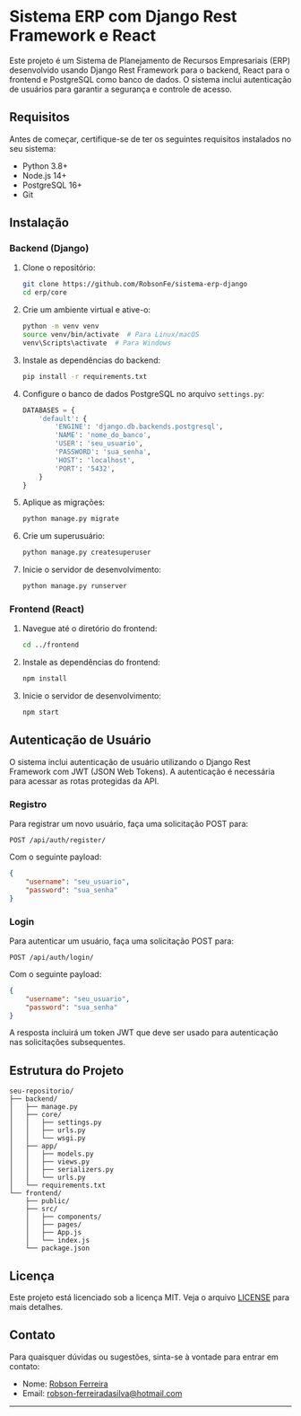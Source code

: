 # Sistema ERP com Django Rest Framework e React

Este projeto é um Sistema de Planejamento de Recursos Empresariais (ERP) desenvolvido usando Django Rest Framework para o backend, React para o frontend e PostgreSQL como banco de dados. O sistema inclui autenticação de usuários para garantir a segurança e controle de acesso.

## Requisitos

Antes de começar, certifique-se de ter os seguintes requisitos instalados no seu sistema:

- Python 3.8+
- Node.js 14+
- PostgreSQL 16+
- Git

## Instalação

### Backend (Django)

1. Clone o repositório:
   ```bash
   git clone https://github.com/RobsonFe/sistema-erp-django
   cd erp/core
   ```

2. Crie um ambiente virtual e ative-o:
   ```bash
   python -m venv venv
   source venv/bin/activate  # Para Linux/macOS
   venv\Scripts\activate  # Para Windows
   ```

3. Instale as dependências do backend:
   ```bash
   pip install -r requirements.txt
   ```

4. Configure o banco de dados PostgreSQL no arquivo `settings.py`:
   ```python
   DATABASES = {
       'default': {
           'ENGINE': 'django.db.backends.postgresql',
           'NAME': 'nome_do_banco',
           'USER': 'seu_usuario',
           'PASSWORD': 'sua_senha',
           'HOST': 'localhost',
           'PORT': '5432',
       }
   }
   ```

5. Aplique as migrações:
   ```bash
   python manage.py migrate
   ```

6. Crie um superusuário:
   ```bash
   python manage.py createsuperuser
   ```

7. Inicie o servidor de desenvolvimento:
   ```bash
   python manage.py runserver
   ```

### Frontend (React)

1. Navegue até o diretório do frontend:
   ```bash
   cd ../frontend
   ```

2. Instale as dependências do frontend:
   ```bash
   npm install
   ```

3. Inicie o servidor de desenvolvimento:
   ```bash
   npm start
   ```

## Autenticação de Usuário

O sistema inclui autenticação de usuário utilizando o Django Rest Framework com JWT (JSON Web Tokens). A autenticação é necessária para acessar as rotas protegidas da API.

### Registro

Para registrar um novo usuário, faça uma solicitação POST para:
```
POST /api/auth/register/
```
Com o seguinte payload:
```json
{
    "username": "seu_usuario",
    "password": "sua_senha"
}
```

### Login

Para autenticar um usuário, faça uma solicitação POST para:
```
POST /api/auth/login/
```
Com o seguinte payload:
```json
{
    "username": "seu_usuario",
    "password": "sua_senha"
}
```

A resposta incluirá um token JWT que deve ser usado para autenticação nas solicitações subsequentes.

## Estrutura do Projeto

```plaintext
seu-repositorio/
├── backend/
│   ├── manage.py
│   ├── core/
│   │   ├── settings.py
│   │   ├── urls.py
│   │   └── wsgi.py
│   ├── app/
│   │   ├── models.py
│   │   ├── views.py
│   │   ├── serializers.py
│   │   └── urls.py
│   └── requirements.txt
└── frontend/
    ├── public/
    ├── src/
    │   ├── components/
    │   ├── pages/
    │   ├── App.js
    │   └── index.js
    └── package.json
```

## Licença

Este projeto está licenciado sob a licença MIT. Veja o arquivo [LICENSE](LICENSE) para mais detalhes.

## Contato

Para quaisquer dúvidas ou sugestões, sinta-se à vontade para entrar em contato:

- Nome: [Robson Ferreira](https://github.com/RobsonFe)
- Email: [robson-ferreiradasilva@hotmail.com](robson-ferreiradasilva@hotmail.com)

---